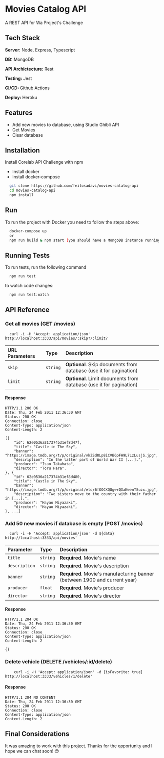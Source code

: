 
# Movies Catalog API 

A REST API for Wa Project's Challenge



## Tech Stack

**Server:** Node, Express, Typescript

**DB:** MongoDB

**API Archictecture:** Rest

**Testing:** Jest

**CI/CD:** Github Actions

**Deploy:** Heroku



## Features

- Add new movies to database, using Studio Ghibli API
- Get Movies
- Clear database



## Installation

Install Corelab API Challenge with npm

 - Install docker
 - Install docker-compose

```bash
  git clone https://github.com/feitosadavi/movies-catalog-api
  cd movies-catalog-api
  npm install
```


## Run

To run the project with Docker you need to follow the steps above:

```bash
  docker-compose up
  or
  npm run build & npm start (you should have a MongoDB instance running)
```
    
## Running Tests

To run tests, run the following command

```bash
  npm run test
```

to watch code changes:

```bash
  npm run test:watch
```


## API Reference

### Get all movies (GET /movies)

```http
  curl -i -H 'Accept: application/json' http://localhost:3333/api/movies/:skip?/:limit?
```

| URL Parameters | Type     | Description                |
| :-------- | :------- | :------------------------- |
| `skip` | `string` | **Optional**. Skip documents from database (use it for pagination) |
| `limit` | `string` | **Optional**. Limit documents from database (use it for pagination) |

#### Response

    HTTP/1.1 200 OK
    Date: Thu, 24 Feb 2011 12:36:30 GMT
    Status: 200 OK
    Connection: close
    Content-Type: application/json
    Content-Length: 2

    [{
        "id": 62e0536a217374b31ef8d47f,
        "title": "Castle in The Sky",
        "banner": "https://image.tmdb.org/t/p/original/vkZSd0Lp8iCVBGpFH9L7LzLusjS.jpg",
        "description": "In the latter part of World War II [...].",
        "producer": "Isao Takahata",
        "director": "Toru Hara",
    }, {
        "id": 62e0536a217374b31ef8d480,
        "title": "Castle in The Sky",
        "banner": "https://image.tmdb.org/t/p/original/etqr6fOOCXQOgwrQXaKwenTSuzx.jpg",
        "description": "Two sisters move to the country with their father in [...].",
        "producer": "Hayao Miyazaki",
        "director": "Hayao Miyazaki",
    }, ...]

### Add 50 new movies if database is empty (POST /movies)

```http
  curl -i -H 'Accept: application/json' -d ${data} http://localhost:3333/api/movies'
```

| Parameter | Type     | Description                |
| :-------- | :------- | :------------------------- |
| `title` | `string` | **Required**. Movie's name |
| `description` | `string` | **Required**. Movie's description |
| `banner` | `string` | **Required**. Movie's manufacturing banner (between 1900 and current year) |
| `producer` | `float` | **Required**. Movie's producer |
| `director` | `string` | **Required**. Movie's director |

#### Response

    HTTP/1.1 204 OK
    Date: Thu, 24 Feb 2011 12:36:30 GMT
    Status: 200 OK
    Connection: close
    Content-Type: application/json
    Content-Length: 2

    {}


### Delete vehicle (DELETE /vehicles/:id/delete)

```http
    curl -i -H 'Accept: application/json' -d {isFavorite: true} http://localhost:3333/vehicles/1/delete'
```

#### Response

    HTTP/1.1 204 NO CONTENT
    Date: Thu, 24 Feb 2011 12:36:30 GMT
    Status: 200 OK
    Connection: close
    Content-Type: application/json
    Content-Length: 2
## Final Considerations

It was amazing to work with this project. 
Thanks for the opportunity and I hope we can chat soon! :blush:

